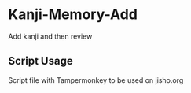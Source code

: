 # Kanji-Memory-Add
Add kanji and then review

## Script Usage
Script file with Tampermonkey to be used on jisho.org
